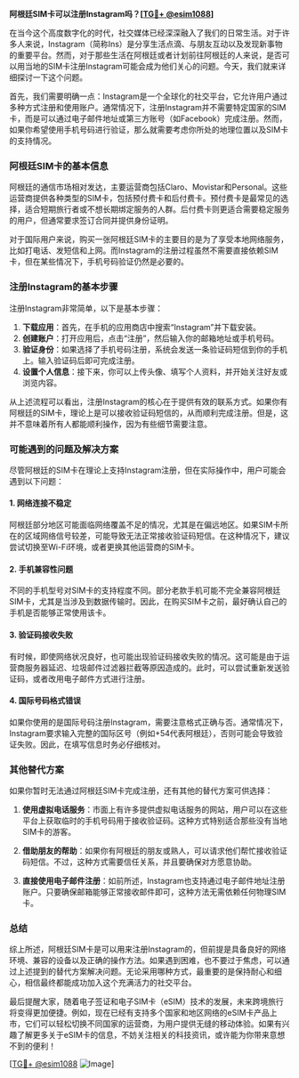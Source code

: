 **阿根廷SIM卡可以注册Instagram吗？[[TG💪+ @esim1088](https://t.me/s/esim1088)]**

在当今这个高度数字化的时代，社交媒体已经深深融入了我们的日常生活。对于许多人来说，Instagram（简称Ins）是分享生活点滴、与朋友互动以及发现新事物的重要平台。然而，对于那些生活在阿根廷或者计划前往阿根廷的人来说，是否可以用当地的SIM卡注册Instagram可能会成为他们关心的问题。今天，我们就来详细探讨一下这个问题。

首先，我们需要明确一点：Instagram是一个全球化的社交平台，它允许用户通过多种方式注册和使用账户。通常情况下，注册Instagram并不需要特定国家的SIM卡，而是可以通过电子邮件地址或第三方账号（如Facebook）完成注册。然而，如果你希望使用手机号码进行验证，那么就需要考虑你所处的地理位置以及SIM卡的支持情况。

### 阿根廷SIM卡的基本信息

阿根廷的通信市场相对发达，主要运营商包括Claro、Movistar和Personal。这些运营商提供各种类型的SIM卡，包括预付费卡和后付费卡。预付费卡是最常见的选择，适合短期旅行者或不想长期绑定服务的人群。后付费卡则更适合需要稳定服务的用户，但通常要求签订合同并提供身份证明。

对于国际用户来说，购买一张阿根廷SIM卡的主要目的是为了享受本地网络服务，比如打电话、发短信和上网。而Instagram的注册过程虽然不需要直接依赖SIM卡，但在某些情况下，手机号码验证仍然是必要的。

### 注册Instagram的基本步骤

注册Instagram非常简单，以下是基本步骤：

1. **下载应用**：首先，在手机的应用商店中搜索“Instagram”并下载安装。
2. **创建账户**：打开应用后，点击“注册”，然后输入你的邮箱地址或手机号码。
3. **验证身份**：如果选择了手机号码注册，系统会发送一条验证码短信到你的手机上。输入验证码后即可完成注册。
4. **设置个人信息**：接下来，你可以上传头像、填写个人资料，并开始关注好友或浏览内容。

从上述流程可以看出，注册Instagram的核心在于提供有效的联系方式。如果你有阿根廷的SIM卡，理论上是可以接收验证码短信的，从而顺利完成注册。但是，这并不意味着所有人都能顺利操作，因为有些细节需要注意。

### 可能遇到的问题及解决方案

尽管阿根廷的SIM卡在理论上支持Instagram注册，但在实际操作中，用户可能会遇到以下问题：

#### 1. 网络连接不稳定
阿根廷部分地区可能面临网络覆盖不足的情况，尤其是在偏远地区。如果SIM卡所在的区域网络信号较差，可能导致无法正常接收验证码短信。在这种情况下，建议尝试切换至Wi-Fi环境，或者更换其他运营商的SIM卡。

#### 2. 手机兼容性问题
不同的手机型号对SIM卡的支持程度不同。部分老款手机可能不完全兼容阿根廷SIM卡，尤其是当涉及到数据传输时。因此，在购买SIM卡之前，最好确认自己的手机是否能够正常使用该卡。

#### 3. 验证码接收失败
有时候，即使网络状况良好，也可能出现验证码接收失败的情况。这可能是由于运营商服务器延迟、垃圾邮件过滤器拦截等原因造成的。此时，可以尝试重新发送验证码，或者改用电子邮件方式进行注册。

#### 4. 国际号码格式错误
如果你使用的是国际号码注册Instagram，需要注意格式正确与否。通常情况下，Instagram要求输入完整的国际区号（例如+54代表阿根廷），否则可能会导致验证失败。因此，在填写信息时务必仔细核对。

### 其他替代方案

如果你暂时无法通过阿根廷SIM卡完成注册，还有其他的替代方案可供选择：

1. **使用虚拟电话服务**：市面上有许多提供虚拟电话服务的网站，用户可以在这些平台上获取临时的手机号码用于接收验证码。这种方式特别适合那些没有当地SIM卡的游客。
   
2. **借助朋友的帮助**：如果你有阿根廷的朋友或熟人，可以请求他们帮忙接收验证码短信。不过，这种方式需要信任关系，并且要确保对方愿意协助。

3. **直接使用电子邮件注册**：如前所述，Instagram也支持通过电子邮件地址注册账户。只要确保邮箱能够正常接收邮件即可，这种方法无需依赖任何物理SIM卡。

### 总结

综上所述，阿根廷SIM卡是可以用来注册Instagram的，但前提是具备良好的网络环境、兼容的设备以及正确的操作方法。如果遇到困难，也不要过于焦虑，可以通过上述提到的替代方案解决问题。无论采用哪种方式，最重要的是保持耐心和细心，相信最终都能成功加入这个充满活力的社交平台。

最后提醒大家，随着电子签证和电子SIM卡（eSIM）技术的发展，未来跨境旅行将变得更加便捷。例如，现在已经有支持多个国家和地区网络的eSIM卡产品上市，它们可以轻松切换不同国家的运营商，为用户提供无缝的移动体验。如果有兴趣了解更多关于eSIM卡的信息，不妨关注相关的科技资讯，或许能为你带来意想不到的便利！

[[TG💪+ @esim1088](https://t.me/s/esim1088) ![Image](https://i.postimg.cc/4NQfJmqS/Snipaste-2025-05-13-00-14-12.png)]
